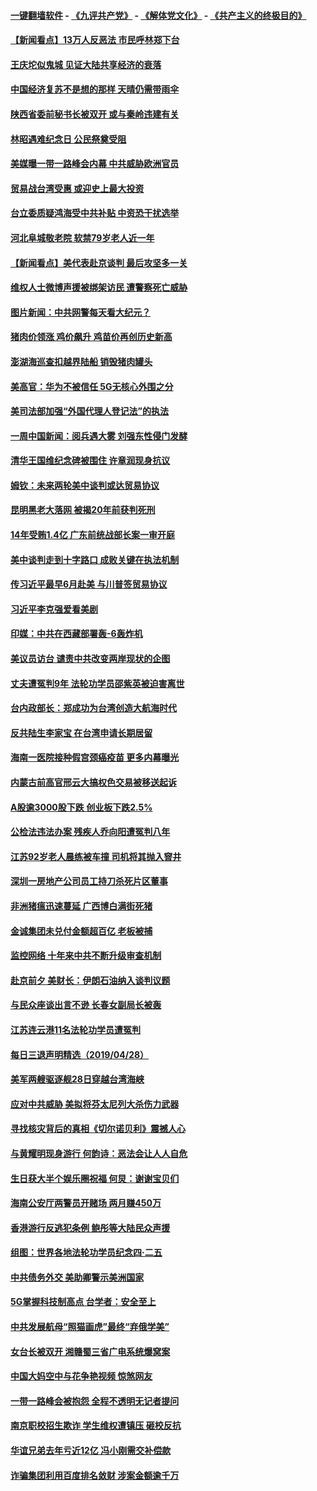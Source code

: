 #### [一键翻墙软件](https://github.com/gfw-breaker/nogfw/blob/master/README.md?t=04292138) -  [《九评共产党》](https://github.com/gfw-breaker/9ping.md?t=04292138) - [《解体党文化》](https://github.com/gfw-breaker/jtdwh.md?t=04292138) - [《共产主义的终极目的》](https://github.com/gfw-breaker/gczydzjmd.md?t=04292138)

#### [【新闻看点】13万人反恶法 市民呼林郑下台](../pages/nsc413/n11222504.md?t=04292138) 

#### [王庆坨似鬼城 见证大陆共享经济的衰落](../pages/nsc413/n11222548.md?t=04292138) 

#### [中国经济复苏不是想的那样 天晴仍需带雨伞](../pages/nsc413/n11222843.md?t=04292138) 

#### [陕西省委前秘书长被双开 或与秦岭违建有关](../pages/nsc413/n11222231.md?t=04292138) 

#### [林昭遇难纪念日 公民祭奠受阻](../pages/nsc413/n11222751.md?t=04292138) 

#### [美媒曝一带一路峰会内幕 中共威胁欧洲官员](../pages/nsc413/n11222562.md?t=04292138) 

#### [贸易战台湾受惠 或迎史上最大投资](../pages/nsc413/n11222111.md?t=04292138) 

#### [台立委质疑鸿海受中共补贴 中资恐干扰选举](../pages/nsc413/n11221958.md?t=04292138) 

#### [河北阜城敬老院 软禁79岁老人近一年](../pages/nsc413/n11222609.md?t=04292138) 

#### [【新闻看点】美代表赴京谈判 最后攻坚多一关](../pages/nsc413/n11222651.md?t=04292138) 

#### [维权人士微博声援被绑架访民 遭警察死亡威胁](../pages/nsc413/n11222608.md?t=04292138) 

#### [图片新闻：中共网警每天看大纪元？](../pages/nsc413/n11222568.md?t=04292138) 

#### [猪肉价领涨 鸡价飙升 鸡苗价再创历史新高](../pages/nsc413/n11222276.md?t=04292138) 

#### [澎湖海巡查扣越界陆船 销毁猪肉罐头](../pages/nsc413/n11222611.md?t=04292138) 

#### [美高官：华为不被信任 5G无核心外围之分](../pages/nsc413/n11222434.md?t=04292138) 

#### [美司法部加强“外国代理人登记法”的执法](../pages/nsc413/n11222390.md?t=04292138) 

#### [一周中国新闻：阅兵遇大雾 刘强东性侵门发酵](../pages/nsc413/n11222337.md?t=04292138) 

#### [清华王国维纪念碑被围住 许章润现身抗议](../pages/nsc413/n11222237.md?t=04292138) 

#### [姆钦：未来两轮美中谈判或达贸易协议](../pages/nsc413/n11222413.md?t=04292138) 

#### [昆明黑老大落网 被揭20年前获判死刑](../pages/nsc413/n11222412.md?t=04292138) 

#### [14年受贿1.4亿 广东前统战部长案一审开庭](../pages/nsc413/n11222301.md?t=04292138) 

#### [美中谈判走到十字路口 成败关键在执法机制](../pages/nsc413/n11222330.md?t=04292138) 

#### [传习近平最早6月赴美 与川普签贸易协议](../pages/nsc413/n11222311.md?t=04292138) 

#### [习近平李克强爱看美剧](../pages/nsc413/n11220700.md?t=04292138) 

#### [印媒：中共在西藏部署轰-6轰炸机](../pages/nsc413/n11221966.md?t=04292138) 

#### [美议员访台 谴责中共改变两岸现状的企图](../pages/nsc413/n11222255.md?t=04292138) 

#### [丈夫遭冤判9年 法轮功学员邵紫英被迫害离世](../pages/nsc413/n11221950.md?t=04292138) 

#### [台内政部长：郑成功为台湾创造大航海时代](../pages/nsc413/n11222020.md?t=04292138) 

#### [反共陆生李家宝 在台湾申请长期居留](../pages/nsc413/n11222113.md?t=04292138) 


#### [海南一医院接种假宫颈癌疫苗 更多内幕曝光](../pages/nsc413/n11220832.md?t=04292138) 

#### [内蒙古前高官邢云大搞权色交易被移送起诉](../pages/nsc413/n11221759.md?t=04292138) 

#### [A股逾3000股下跌 创业板下跌2.5%](../pages/nsc413/n11221151.md?t=04292138) 

#### [公检法违法办案 残疾人乔向阳遭冤判八年](../pages/nsc413/n11219504.md?t=04292138) 

#### [江苏92岁老人晨练被车撞 司机将其抛入窨井](../pages/nsc413/n11221620.md?t=04292138) 

#### [深圳一房地产公司员工持刀杀死片区董事](../pages/nsc413/n11221471.md?t=04292138) 

#### [非洲猪瘟迅速蔓延 广西博白满街死猪](../pages/nsc413/n11221175.md?t=04292138) 

#### [金诚集团未兑付金额超百亿 老板被捕](../pages/nsc413/n11220414.md?t=04292138) 

#### [监控网络 十年来中共不断升级审查机制](../pages/nsc413/n11220486.md?t=04292138) 

#### [赴京前夕 美财长：伊朗石油纳入谈判议题](../pages/nsc413/n11220838.md?t=04292138) 

#### [与民众座谈出言不逊 长春女副局长被轰](../pages/nsc413/n11220672.md?t=04292138) 

#### [江苏连云港11名法轮功学员遭冤判](../pages/nsc413/n11220063.md?t=04292138) 

#### [每日三退声明精选（2019/04/28）](../pages/nsc413/n11220835.md?t=04292138) 

#### [美军两艘驱逐舰28日穿越台湾海峡](../pages/nsc413/n11220534.md?t=04292138) 

#### [应对中共威胁 美拟将芬太尼列大杀伤力武器](../pages/nsc413/n11218695.md?t=04292138) 

#### [寻找核灾背后的真相《切尔诺贝利》震撼人心](../pages/nsc413/n11219911.md?t=04292138) 

#### [与黄耀明现身游行 何韵诗：恶法会让人人自危](../pages/nsc413/n11220208.md?t=04292138) 

#### [生日获大半个娱乐圈祝福 何炅：谢谢宝贝们](../pages/nsc413/n11220293.md?t=04292138) 

#### [海南公安厅两警员开赌场 两月赚450万](../pages/nsc413/n11220280.md?t=04292138) 

#### [香港游行反逃犯条例 鲍彤等大陆民众声援](../pages/nsc413/n11220204.md?t=04292138) 

#### [组图：世界各地法轮功学员纪念四‧二五](../pages/nsc413/n11203328.md?t=04292138) 

#### [中共债务外交 美助卿警示美洲国家](../pages/nsc413/n11219747.md?t=04292138) 

#### [5G掌握科技制高点 台学者：安全至上](../pages/nsc413/n11219490.md?t=04292138) 

#### [中共发展航母“照猫画虎”最终“弃俄学美”](../pages/nsc413/n11220151.md?t=04292138) 

#### [女台长被双开 湘赣蜀三省广电系统爆窝案](../pages/nsc413/n11219990.md?t=04292138) 

#### [中国大妈空中与花争艳视频 惊煞网友](../pages/nsc413/n11210991.md?t=04292138) 

#### [一带一路峰会被抱怨 全程不透明无记者提问](../pages/nsc413/n11219915.md?t=04292138) 

#### [南京职校招生欺诈 学生维权遭镇压 砸校反抗](../pages/nsc413/n11220048.md?t=04292138) 

#### [华谊兄弟去年亏近12亿 冯小刚需交补偿款](../pages/nsc413/n11219755.md?t=04292138) 

#### [诈骗集团利用百度排名敛财 涉案金额逾千万](../pages/nsc413/n11219994.md?t=04292138) 


